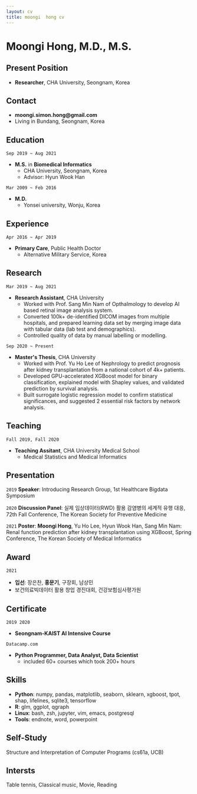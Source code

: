 ```yaml
---
layout: cv
title: moongi  hong cv
---
```


# Moongi Hong, M.D., M.S.

## Present Position
- __Researcher__, CHA University, Seongnam, Korea

## Contact
- __moongi.simon.hong@gmail.com__
- Living in Bundang, Seongnam, Korea

## Education
`Sep 2019 ~ Aug 2021 `
- __M.S.__ in __Biomedical Informatics__
  - CHA University, Seongnam, Korea
  - Advisor: Hyun Wook Han

`Mar 2009 ~ Feb 2016`
- __M.D.__
  - Yonsei university, Wonju, Korea

## Experience
`Apr 2016 ~ Apr 2019`
- __Primary Care__, Public Health Doctor
  - Alternative Military Service, Korea


## Research
`Mar 2019 ~ Aug 2021`
- __Research Assistant__, CHA University
  - Worked with Prof. Sang Min Nam of Opthalmology to develop AI based retinal image analysis system.
  - Converted 100k+ de-identified DICOM images from multiple hospitals, and prepared learning data set by merging image data with tabular data (lab test and demographics).
  - Controlled quality of data by manual labelling or modelling. 

`Sep 2020 ~ Present`
- __Master's Thesis__, CHA University
  - Worked with Prof. Yu Ho Lee of Nephrology to predict prognosis after kidney transplantation from a national cohort of 4k+ patients.
  - Developed GPU-accelerated XGBoost model for binary classification, explained model with Shapley values, and validated prediction by survival analysis.
  - Built surrogate logistic regression model to confirm statistical significances, and suggested 2 essential risk factors by network analysis.

## Teaching
`Fall 2019, Fall 2020`
- __Teaching Assitant__, CHA University Medical School
  - Medical Statistics and Medical Informatics

## Presentation
`2019`
__Speaker__: Introducing Research Group, 1st Healthcare Bigdata Symposium

`2020`
__Discussion Panel__: 실제 임상데이터(RWD) 활용 감염병의 세계적 유행 대응, 72th Fall Conference, The Korean Society for Preventive Medicine

`2021`
__Poster__: __Moongi Hong__, Yu Ho Lee, Hyun Wook Han, Sang Min Nam: Renal function prediction after kidney transplantation using XGBoost, Spring Conference, The Korean Society of Medical Informatics

## Award
`2021`
- __입선__: 장은찬, __홍문기__, 구장회, 남상민
- 보건의료빅데이터 활용 창업 경진대회, 건강보험심사평가원

## Certificate
`2019 2020`
- __Seongnam-KAIST AI Intensive Course__

`Datacamp.com`
- __Python Programmer, Data Analyst, Data Scientist__
  - included 60+ courses which took 200+ hours

## Skills
- __Python__: numpy, pandas, matplotlib, seaborn, sklearn, xgboost, tpot, shap, lifelines, sqlite3, tensorflow
- __R__: glm, ggplot, qgraph
- __Linux__: bash, zsh, jupyter, vim, emacs, postgresql
- __Tools__: endnote, word, powerpoint

## Self-Study
Structure and Interpretation of Computer Programs (cs61a, UCB)

## Intersts
Table tennis, Classical music, Movie, Reading
